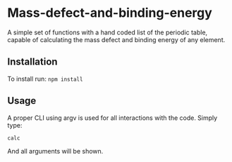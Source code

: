# Mass-defect-and-binding-energy

A simple set of functions with a hand coded list of the periodic table, capable of calculating the mass defect and binding energy of any element.

## Installation

To install run: `npm install`

## Usage

A proper CLI using argv is used for all interactions with the code. Simply type:

`calc`

And all arguments will be shown.